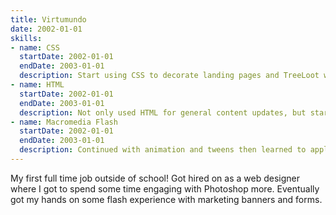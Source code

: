 ```yaml
---
title: Virtumundo
date: 2002-01-01
skills:
- name: CSS
  startDate: 2002-01-01
  endDate: 2003-01-01
  description: Start using CSS to decorate landing pages and TreeLoot website.
- name: HTML
  startDate: 2002-01-01
  endDate: 2003-01-01
  description: Not only used HTML for general content updates, but started to learn to use HTML for building targeted advertising emails.
- name: Macromedia Flash
  startDate: 2002-01-01
  endDate: 2003-01-01
  description: Continued with animation and tweens then learned to apply ActionScripting to automate animations and add in logic for more interactive banners and games
---
```


My first full time job outside of school!  Got hired on as a web designer where I got 
to spend some time engaging with Photoshop more.  Eventually got my hands on
some flash experience with marketing banners and forms.